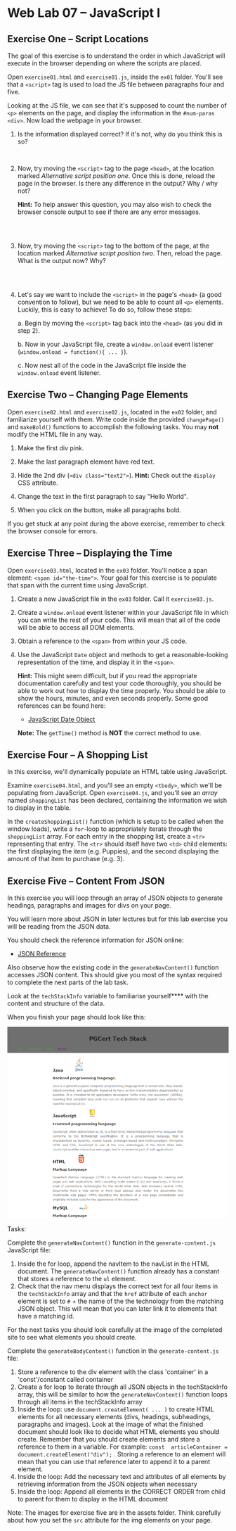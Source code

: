 Web Lab 07 &ndash; JavaScript I
==========

Exercise One &ndash; Script Locations
----------

The goal of this exercise is to understand the order in which JavaScript will execute in the browser depending on where the scripts are placed.

Open `exercise01.html` and `exercise01.js`, inside the `ex01` folder. You'll see that a `<script>` tag is used to load the JS file between paragraphs four and five.

Looking at the JS file, we can see that it's supposed to count the number of `<p>` elements on the page, and display the information in the `#num-paras` `<div>`. Now load the webpage in your browser.

1. Is the information displayed correct? If it's not, why do you think this is so?
   ```text


   ```
   
2. Now, try moving the `<script>` tag to the page `<head>`, at the location marked *Alternative script position one*. Once this is done, reload the page in the browser. Is there any difference in the output? Why / why not?

   **Hint:** To help answer this question, you may also wish to check the browser console output to see if there are any error messages.
   
   ```text



   ```
   
3. Now, try moving the `<script>` tag to the bottom of the page, at the location marked *Alternative script position two*. Then, reload the page. What is the output now? Why?

   ```text



   ```
   
4. Let's say we want to include the `<script>` in the page's `<head>` (a good convention to follow), but we need to be able to count all `<p>` elements. Luckily, this is easy to achieve! To do so, follow these steps:

   a. Begin by moving the `<script>` tag back into the `<head>` (as you did in step 2).
   
   b. Now in your JavaScript file, create a `window.onload` event listener (`window.onload = function(){ ... }`).
   
   c. Now nest all of the code in the JavaScript file inside the `window.onload` event listener. 
   
   


Exercise Two &ndash; Changing Page Elements
----------
Open `exercise02.html` and `exercise02.js`, located in the `ex02` folder, and familiarize yourself with them. Write code inside the provided `changePage()` and `makeBold()` functions to accomplish the following tasks. You may **not** modify the HTML file in any way.

1. Make the first div pink.

2. Make the last paragraph element have red text.

3. Hide the 2nd div (`<div class="text2">`). **Hint:** Check out the `display` CSS attribute.

4. Change the text in the first paragraph to say "Hello World".

5. When you click on the button, make all paragraphs bold.

If you get stuck at any point during the above exercise, remember to check the browser console for errors.


Exercise Three &ndash; Displaying the Time
----------
Open `exercise03.html`, located in the `ex03` folder. You'll notice a span element: `<span id="the-time">`. Your goal for this exercise is to populate that span with the current time using JavaScript.

1. Create a new JavaScript file in the `ex03` folder. Call it `exercise03.js`. 

2. Create a `window.onload` event listener within your JavaScript file in which you can write the rest of your code. This will mean that all of the code will be able to access all DOM elements. 

3. Obtain a reference to the `<span>` from within your JS code.

4. Use the JavaScript `Date` object and methods to get a reasonable-looking representation of the time, and display it in the `<span>`.

   **Hint:** This might seem difficult, but if you read the appropriate documentation carefully and test your code thoroughly, you should be able to work out how to display the time properly. You should be able to show the hours, minutes, and even seconds properly. Some good references can be found here:
   - [JavaScript Date Object](https://developer.mozilla.org/en-US/docs/Web/JavaScript/Reference/Global_Objects/Date)
   
   **Note:** The `getTime()` method is **NOT** the correct method to use.
   
   
Exercise Four &ndash; A Shopping List
----------
In this exercise, we'll dynamically populate an HTML table using JavaScript.

Examine `exercise04.html`, and you'll see an empty `<tbody>`, which we'll be populating from JavaScript. Open `exercise04.js`, and you'll see an *array* named `shoppingList` has been declared, containing the information we wish to display in the table.

In the `createShoppingList()` function (which is setup to be called when the window loads), write a `for`-loop to appropriately iterate through the `shoppingList` array. For each entry in the shopping list, create a `<tr>` representing that entry. The `<tr>` should itself have two `<td>` child elements: the first displaying the *item* (e.g. Puppies), and the second displaying the amount of that item to purchase (e.g. 3).

Exercise Five &ndash; Content From JSON
-----------

In this exercise you will loop through an array of JSON objects to generate headings, paragraphs and images for divs on your page.

You will learn more about JSON in later lectures but for this lab exercise you will be reading from the JSON data.

You should check the reference information for JSON online:
- [JSON Reference](https://developer.mozilla.org/en-US/docs/Learn/JavaScript/Objects/JSON)

Also observe how the existing code in the `generateNavContent()` function accesses JSON content.  This should give you most of the syntax required to complete the next parts of the lab task.

Look at the `techStackInfo` variable to familiarise yourself**** with the content and structure of the data. 

When you finish your page should look like this:

![](./spec/ex05_web_lab_07.PNG)

Tasks:

Complete the `generateNavContent()` function in the `generate-content.js` JavaScript file:

1. Inside the for loop, append the navItem to the navList in the HTML document. The `generateNavContent()` function already has a constant that stores a reference to the `ul` element.
2. Check that the nav menu displays the correct text for all four items in the `techStackInfo` array and that the `href` attribute of each `anchor` element is set to `#` + the name of the the technology from the matching JSON object. This will mean that you can later link it to elements that have a matching id.  

For the next tasks you should look carefully at the image of the completed site to see what elements you should create.

Complete the `generateBodyContent()` function in the `generate-content.js` file:
1. Store a reference to the div element with the class 'container' in a 'const'/constant called container
2. Create a for loop to iterate through all JSON objects in the techStackInfo array, this will be similar to how the `generateNavContent()` function loops through all items in the techStackInfo array
3. Inside the loop: use `document.createElement( ... )` to create HTML elements for all necessary elements (divs, headings, subheadings, paragraphs and images). Look at the image of what the finished document should look like to decide what HTML elements you should create. Remember that you should create elements and store a reference to them in a variable. For example: `const  articleContainer = document.createElement("div");` . Storing a reference to an element will mean that you can use that reference later to append it to a parent element.
4. Inside the loop: Add the necessary text and attributes of all elements by retrieving information from the JSON objects when necessary
5. Inside the loop: Append all elements in the CORRECT ORDER from child to parent for them to display in the HTML document

Note: The images for exercise five are in the assets folder. Think carefully about how you set the `src` attribute for the img elements on your page. 
